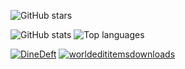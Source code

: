 ![GitHub stars](https://img.shields.io/github/stars/e-splat?logo=github&style=social)

<section id='stats'>
  
  ![GitHub stats](https://github-readme-stats.vercel.app/api?username=e-splat&show_icons=true&theme=tokyonight)
  ![Top languages](https://github-readme-stats.vercel.app/api/top-langs/?username=e-splat&layout=compact&theme=github_dark)

</section>

[![DineDeft](https://img.shields.io/discord/844930646819209236?color=%230352fa&logo=DineDeft&style=flat-square)](https://dsc.gg/dinedeft)
[![worldedititemsdownloads](https://img.shields.io/github/downloads/e-splat/worldedititems/total?color=%23363640&label=WorldEditItems&logoColor=%23363636&style=flat-square)](https://github.com/e-splat/worldedititems)
